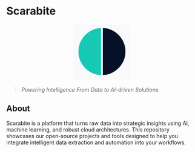# Scarabite

<div align="center">
  <img src="./logo.png" alt="Scarabite Logo">
</div>

> *Powering Intelligence From Data to AI-driven Solutions*

## About

Scarabite is a platform that turns raw data into strategic insights using AI, machine learning, and robust cloud architectures. This repository showcases our open-source projects and tools designed to help you integrate intelligent data extraction and automation into your workflows.